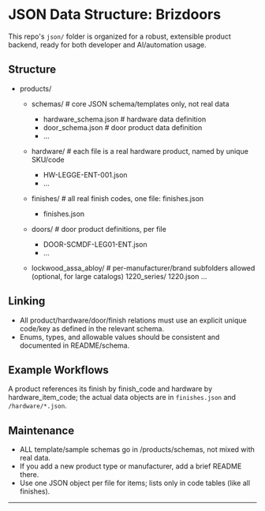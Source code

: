 # JSON Data Structure: Brizdoors

This repo's `json/` folder is organized for a robust, extensible product backend, ready for both developer and AI/automation usage.

## Structure

- products/
  - schemas/                # core JSON schema/templates only, not real data
    - hardware_schema.json  # hardware data definition
    - door_schema.json      # door product data definition
    - ...

  - hardware/               # each file is a real hardware product, named by unique SKU/code
    - HW-LEGGE-ENT-001.json
    - ...

  - finishes/               # all real finish codes, one file: finishes.json
    - finishes.json

  - doors/                  # door product definitions, per file
    - DOOR-SCMDF-LEG01-ENT.json
    - ...

  - lockwood_assa_abloy/    # per-manufacturer/brand subfolders allowed (optional, for large catalogs)
      1220_series/
        1220.json
      ...

## Linking

- All product/hardware/door/finish relations must use an explicit unique code/key as defined in the relevant schema.
- Enums, types, and allowable values should be consistent and documented in README/schema.

## Example Workflows

A product references its finish by finish_code and hardware by hardware_item_code; the actual data objects are in `finishes.json` and `/hardware/*.json`.

## Maintenance
- ALL template/sample schemas go in /products/schemas, not mixed with real data.
- If you add a new product type or manufacturer, add a brief README there.
- Use one JSON object per file for items; lists only in code tables (like all finishes).

---

